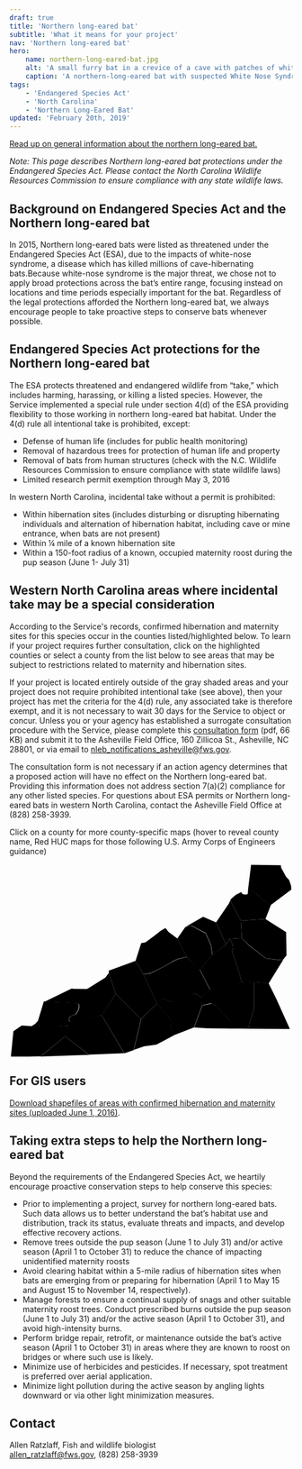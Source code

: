```yaml
---
draft: true
title: 'Northern long-eared bat'
subtitle: 'What it means for your project'
nav: 'Northern long-eared bat'
hero:
    name: northern-long-eared-bat.jpg
    alt: 'A small furry bat in a crevice of a cave with patches of white fungus on its face and shoulder.'
    caption: 'A northern-long-eared bat with suspected White Nose Syndrome. <a href="https://flic.kr/p/re5BtW">Photo</a> by Steve Taylor, University of Illinois.'
tags:
    - 'Endangered Species Act'
    - 'North Carolina'
    - 'Northern Long-Eared Bat'
updated: 'February 20th, 2019'
---
```


[Read up on general information about the northern long-eared bat.](https://www.fws.gov/midwest/endangered/mammals/nleb/)

_Note: This page describes Northern long-eared bat protections under the Endangered Species Act. Please contact the North Carolina Wildlife Resources Commission to ensure compliance with any state wildlife laws._

## Background on Endangered Species Act and the Northern long-eared bat

In 2015, Northern long-eared bats were listed as threatened under the Endangered Species Act (ESA), due to the impacts of white-nose syndrome, a disease which has killed millions of cave-hibernating bats.Because white-nose syndrome is the major threat, we chose not to apply broad protections across the bat’s entire range, focusing instead on locations and time periods especially important for the bat. Regardless of the legal protections afforded the Northern long-eared bat, we always encourage people to take proactive steps to conserve bats whenever possible.

## Endangered Species Act protections for the Northern long-eared bat

The ESA protects threatened and endangered wildlife from “take,” which includes harming, harassing, or killing a listed species. However, the Service implemented a special rule under section 4(d) of the ESA providing flexibility to those working in northern long-eared bat habitat. Under the 4(d) rule all intentional take is prohibited, except:

- Defense of human life (includes for public health monitoring)
- Removal of hazardous trees for protection of human life and property
- Removal of bats from human structures (check with the N.C. Wildlife Resources Commission to ensure compliance with state wildlife laws)
- Limited research permit exemption through May 3, 2016

In western North Carolina, incidental take without a permit is prohibited:

- Within hibernation sites (includes disturbing or disrupting hibernating individuals and alternation of hibernation habitat, including cave or mine entrance, when bats are not present)
- Within ¼ mile of a known hibernation site
- Within a 150-foot radius of a known, occupied maternity roost during the pup season (June 1- July 31)

## Western North Carolina areas where incidental take may be a special consideration

According to the Service's records, confirmed hibernation and maternity sites for this species occur in the counties listed/highlighted below. To learn if your project requires further consultation, click on the highlighted counties or select a county from the list below to see areas that may be subject to restrictions related to maternity and hibernation sites.

If your project is located entirely outside of the gray shaded areas and your project does not require prohibited intentional take (see above), then your project has met the criteria for the 4(d) rule, any associated take is therefore exempt, and it is not necessary to wait 30 days for the Service to object or concur. Unless you or your agency has established a surrogate consultation procedure with the Service, please complete this [consultation form](/pdf/guidelines/northern-long-eared-bat-streamlined-checklist.pdf) (pdf, 66 KB) and submit it to the Asheville Field Office, 160 Zillicoa St., Asheville, NC 28801, or via email to [nleb_notifications_asheville@fws.gov](mailto:nleb_notifications_asheville@fws.gov).

The consultation form is not necessary if an action agency determines that a proposed action will have no effect on the Northern long-eared bat. Providing this information does not address section 7(a)(2) compliance for any other listed species. For questions about ESA permits or Northern long-eared bats in western North Carolina, contact the Asheville Field Office at (828) 258-3939.

Click on a county for more county-specific maps (hover to reveal county name, Red HUC maps for those following U.S. Army Corps of Engineers guidance)

<svg xmlns="http://www.w3.org/2000/svg" viewBox="0 0 135.8 92.8" class="eastern-north-carolina">
    <g>
        <a xlink:href="/pdf/map/NLEB-4D-rule-clay-county-feb-3-2016.pdf">
            <path d="M26.7,82.6l11.6,8.8l-3,0.1l-17.4,0.6l-3.1,0.1L26.7,82.6"/>
        </a>
        <title>Clay County</title>
    </g>
    <g>
        <a xlink:href="/pdf/map/NLEB-4D-rule-macon-county-feb-3-2016.pdf">
            <path d="M44.3,72.5l10.7,18.1l-16.8,0.7l-11.6-8.8l1.5-5.2l1-1.7 l0.3-0.2l9.8-1.9L44.3,72.5"/>
        </a>
        <title>Macon County</title>
    </g>
    <g>
        <a xlink:href="/pdf/map/NLEB-4D-rule-transylvania-county-june-1-2016.pdf">
            <path d="M70.8,66.8l5.2,5.8l1.1,1.5l0.3,1.6l0.1,2 l0.7,3.3l0.3,0.6l0.5,0.4l-8.5,4.5l-5.9,0.8l-4.9,1.7l3.5-14.8L70.8,66.8"/>
        </a>
        <title>Transylvania County</title>
    </g>
    <g>
        <a xlink:href="/pdf/map/NLEB-4D-rule-jackson-county-june-1-2016.pdf">
            <path d="M51,62.2l12.1,12.1l-3.5,14.8l-4.5,1.6L44.3,72.5 L51,62.2"/>
        </a>
        <title>Jackson County</title>
    </g>
    <g>
        <a xlink:href="/pdf/map/NLEB-4D-rule-haywood-county-june-1-2016.pdf">
            <path d="M60.5,46.4l3.7,6.4l6.6,14l-7.7,7.5L51,62.2l-3.3-10 l-0.1-1.1L60.5,46.4"/>
        </a>
        <title>Haywood County</title>
    </g>
    <g>
        <a xlink:href="/pdf/map/NLEB-4D-rule-swain-county-feb-3-2016.pdf">
            <path d="M47.7,52.2l3.3,10l-6.6,10.3l-5,1.1l-9.8,1.9l-0.3,0.2 l-0.7-1l0-0.5l0.4-0.9l0.3-0.3l0.8-0.4l1.1-0.3l0.7-0.3l1.2-2l0.4-1.3l0-0.6l-0.1-1l-2.5-0.5l-13.9-0.7l12.8-6.2l0.2,0l0.8,0.1 l6.3,0.1l0.6-0.3l8.3-5.2L47.7,52.2"/>
        </a>
        <title>Swain County</title>
    </g>
    <g>
        <a xlink:href="/pdf/map/NLEB-4D-rule-graham-county-june-1-2016.pdf">
            <path d="M16.8,65.8l13.9,0.7l2.5,0.5l0.1,1l0,0.6L32.9,70 l-1.2,2l-0.7,0.3L30,72.6L29.2,73l-0.3,0.3l-0.4,0.9l0,0.5l0.7,1l-1,1.7l-8.3,0.9l-3.2,1.1l-0.4,0l-1.5-0.8l-1.2-3.2l2.9-9.6 L16.8,65.8"/>
        </a>
        <title>Graham County</title>
    </g>
    <g>
        <a xlink:href="/pdf/map/NLEB-4D-rule-cherokee-county-feb-3-2016.pdf">
            <path d="M28.2,77.4l-1.5,5.2l-11.8,9.5l-5.6,0.1l-8.6,0 l1.2-12.1l4-2.8l4.7,0.4l1.8-1.2l1.2-1.3l1.2,3.2l1.5,0.8l0.4,0l3.2-1.1L28.2,77.4"/>
        </a>
        <title>Cherokee County</title>
    </g>
    <g>
        <a xlink:href="/pdf/map/NLEB-4D-rule-mitchell-county-june-1-2016.pdf">
            <path d="M99.1,28l4.8,10.6l-6.5,5.1l-0.7-4.9l-0.4-0.9l-2-4.5 l-0.2-0.3l-6.9-3.6l-2.8,0.7l8.5-4.9L99.1,28"/>
        </a>
        <title>Mitchell County</title>
    </g>
    <g>
        <a xlink:href="/pdf/map/NLEB-4D-rule-yancey-county-feb-3-2016.pdf">
            <path d="M84.3,30.3l2.8-0.7l6.9,3.6l0.2,0.3l2,4.5l0.4,0.9 l0.7,4.9l-6.1,6.9l-6.1-6.1l-4.6-8.8L84.3,30.3"/>
        </a>
        <title>Yancey County</title>
    </g>
    <g>
        <a xlink:href="/pdf/map/NLEB-4D-rule-madison-county-june-1-2016.pdf">
            <path d="M76.1,32.4l4.4,3.3l4.6,8.8l-4.3,1l-2.6,1.2l-1.5,0.9 l-3,1.7l-6,3l-3.5,0.5l-3.7-6.4l2.7-8.5l2-0.3l4.3-3.2l3.1-2.4l0.8-0.5l1.2-0.7l0.2,0l0.6,0.5l0,0L76.1,32.4"/>
        </a>
        <title>Madison County</title>
    </g>
    <g>
        <a xlink:href="/pdf/map/NLEB-4D-rule-buncombe-county-june-1-2016.pdf">
            <path d="M91.2,50.5l5,9.7l-4.2,3.5L89,62l-3.1,1.7L82,65.2 l-3.5,0.9l-2-0.4l-1.3-0.5l-0.4-0.3l-0.8-0.2l-1.4,0.4l-0.5,0.3l-1.3,1.5l-6.6-14l3.5-0.5l6-3l3-1.7l1.5-0.9l2.6-1.2l4.3-1 L91.2,50.5"/>
        </a>
        <title>Buncombe County</title>
    </g>
    <g>
        <a xlink:href="/pdf/map/NLEB-4D-rule-henderson-county-june-1-2016.pdf">
            <path d="M92.1,63.7l0.3,4.1l-3.9,10.5L78.9,82l-0.5-0.4 l-0.3-0.6l-0.7-3.3l-0.1-2L77,74.1l-1.1-1.5l-5.2-5.8l1.3-1.5l0.5-0.3l1.4-0.4l0.8,0.2l0.4,0.3l1.3,0.5l2,0.4l3.5-0.9l3.9-1.6L89,62 L92.1,63.7"/>
        </a>
        <title>Henderson County</title>
    </g>
    <g>
        <a xlink:href="/pdf/map/NLEB-4D-rule-polk-county-june-1-2016.pdf">
            <path d="M105.9,78.8l-11.1-0.1l-6.2-0.4l3.9-10.5l2.7-0.6l1.8-0.4 l0.4,0.1l1.3,0.8l0.6,0.5l6.3,6.7l0.4,0.8L105.9,78.8"/>
        </a>
        <title>Polk County</title>
    </g>
    <g>
        <a xlink:href="/pdf/map/NLEB-4D-rule-rutherford-county-june-1-2016.pdf">
            <path d="M117.4,56.5l0,12.4l-2.3,7.6l-0.3,2.4l-4.8-0.1 l-4.3,0l0.1-3.2l-0.4-0.8l-6.3-6.7l-0.6-0.5l-1.3-0.8l-0.4-0.1l-1.8,0.4l-2.7,0.6l-0.3-4.1l4.2-3.5l15.3-3.1L117.4,56.5"/>
        </a>
        <title>Rutherford County</title>
    </g>
    <g>
        <a xlink:href="/pdf/map/NLEB-4D-rule-mcdowell-county-june-1-2016.pdf">
            <path d="M103.9,38.6l1.6-2.7l0.3,0.2l0.3,0.5l0.8,1.7l0.2,0.5 l0.2,1.3l-0.5,2l2.5,7l2.3,8l-15.3,3.1l-5-9.7l6.1-6.9L103.9,38.6"/>
        </a>
        <title>McDowell County</title>
    </g>
    <g>
        <a xlink:href="/pdf/map/NLEB-4D-rule-avery-county-june-1-2016.pdf">
            <path d="M105.3,18.9l0.6-1.3l5.1,9.6l0.5,8.3l-6,0.4l-1.6,2.7 L99.1,28L105.3,18.9"/>
        </a>
        <title>Avery County</title>
    </g>
    <g>
        <a xlink:href="/pdf/map/NLEB-4D-rule-watuga-county-june-1-2016.pdf">
            <path d="M114.5,11.8l3.7,2l2.3,2.5l1.5,1.4l3.5,1.8l-2.7,6.9 L111,27.2l-5.1-9.6l0.4-0.8l2.3-2l2.4-1.2l0.1,0l0.2-0.1l0.2,0.7l1.1,0.5l0.7,0l0.1,0l0.9-0.2L114.5,11.8"/>
        </a>
        <title>Watauga County</title>
    </g>
    <g>
        <a xlink:href="/pdf/map/NLEB-4D-rule-ashe-county-june-1-2016.pdf">
            <path d="M115.9,0.5l14.3,0.2l0.1,1.1l2.4,4.4l1.4,1.5l0.3,0.7 l0.7,2.2l0.1,1.7l-9.7,7.3l-3.5-1.8l-1.5-1.4l-2.3-2.5l-3.7-2L115.9,0.5"/>
        </a>
        <title>Ashe County</title>
    </g>
    <g>
        <a xlink:href="/pdf/map/NLEB-4D-rule-caldwell-county-june-1-2016.pdf">
            <path d="M111,27.2l11.8-0.8l9.9,6.3l0.2,11.1l-1.3,1.6 l-0.6,0.6l-1,0l-7-0.8l-7.9-6.1l-3.3-3.2l-0.3-0.5L111,27.2"/>
        </a>
        <title>Caldwell County</title>
    </g>
    <g>
        <a xlink:href="/pdf/map/NLEB-4D-rule-burke-county-june-1-2016.pdf">
            <path d="M111.5,35.5l0.3,0.5l3.3,3.2l7.9,6.1l7,0.8l1,0l0.6-0.6 l-7.1,11.4l-0.1,0.3l-6.9-0.6l-5.9,0.5l-2.3-8l-2.5-7l0.5-2l-0.2-1.3l-0.2-0.5l-0.8-1.7l-0.3-0.5l-0.3-0.2L111.5,35.5"/>
        </a>
        <title>Burke County</title>
    </g>
    <g>
        <a xlink:href="/pdf/map/NLEB-4D-rule-cleveland-county-june-1-2016.pdf">
            <path d="M124.3,57.1l3.9,7.9l6.3,14l-1.7,0l-18-0.1l0.3-2.4 l2.3-7.6l0-12.4L124.3,57.1"/>
        </a>
        <title>Cleveland County</title>
    </g>

</svg>

## For GIS users

[Download shapefiles of areas with confirmed hibernation and maternity sites (uploaded June 1, 2016)](/pdf/map/nleb-huc12-06-1-2016.zip).

## Taking extra steps to help the Northern long-eared bat

Beyond the requirements of the Endangered Species Act, we heartily encourage proactive conservation steps to help conserve this species:

- Prior to implementing a project, survey for northern long-eared bats. Such data allows us to better understand the bat’s habitat use and distribution, track its status, evaluate threats and impacts, and develop effective recovery actions.
- Remove trees outside the pup season (June 1 to July 31) and/or active season (April 1 to October 31) to reduce the chance of impacting unidentified maternity roosts
- Avoid clearing habitat within a 5-mile radius of hibernation sites when bats are emerging from or preparing for hibernation (April 1 to May 15 and August 15 to November 14, respectively).
- Manage forests to ensure a continual supply of snags and other suitable maternity roost trees.
  Conduct prescribed burns outside the pup season (June 1 to July 31) and/or the active season (April 1 to October 31), and avoid high-intensity burns.
- Perform bridge repair, retrofit, or maintenance outside the bat’s active season (April 1 to October 31) in areas where they are known to roost on bridges or where such use is likely.
- Minimize use of herbicides and pesticides. If necessary, spot treatment is preferred over aerial application.
- Minimize light pollution during the active season by angling lights downward or via other light minimization measures.

## Contact

Allen Ratzlaff, Fish and wildlife biologist  
[allen_ratzlaff@fws.gov](mailto:allen_ratzlaff@fws.gov), (828) 258-3939
